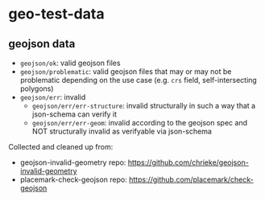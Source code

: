 # geo-test-data

## geojson data

- `geojson/ok`: valid geojson files
- `geojson/problematic`: valid geojson files that may or may not be problematic depending on the use case (e.g. `crs` field, self-intersecting polygons)
- `geojson/err`: invalid
  - `geojson/err/err-structure`: invalid structurally in such a way that a json-schema can verify it
  - `geojson/err/err-geom`: invalid according to the geojson spec and NOT structurally invalid as verifyable via json-schema

Collected and cleaned up from:

- geojson-invalid-geometry repo: https://github.com/chrieke/geojson-invalid-geometry
- placemark-check-geojson repo: https://github.com/placemark/check-geojson
